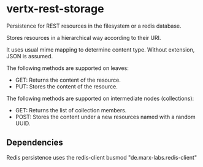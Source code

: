 vertx-rest-storage
==================

Persistence for REST resources in the filesystem or a redis database. 

Stores resources in a hierarchical way according to their URI.

It uses usual mime mapping to determine content type. Without extension, JSON is assumed.

The following methods are supported on leaves:
* GET: Returns the content of the resource.
* PUT: Stores the content of the resource.

The following methods are supported on intermediate nodes (collections):
* GET: Returns the list of collection members.
* POST: Stores the content under a new resources named with a random UUID. 

Dependencies
------------

Redis persistence uses the redis-client busmod "de.marx-labs.redis-client" 

